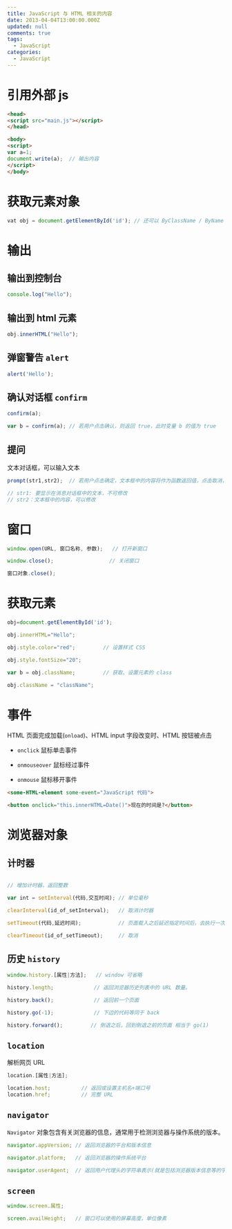 ```yaml
---
title: JavaScript 与 HTML 相关的内容
date: 2013-04-04T13:00:00.000Z
updated: null
comments: true
tags:
  - JavaScript
categories:
  - JavaScript
---
```


# 引用外部 js

```html
<head>
<script src="main.js"></script>
</head>
```

<!--more-->

```html
<body>
<script>
var a=1;
document.write(a);  // 输出内容
</script>
</body>
```

# 获取元素对象

```js
vat obj = document.getElementById('id'); // 还可以 ByClassName / ByName
```

# 输出

## 输出到控制台

```js
console.log("Hello");
```

## 输出到 html 元素

```js
obj.innerHTML("Hello");
```

## 弹窗警告 `alert`

```javascript
alert('Hello');
```

## 确认对话框 `confirm`

```javascript
confirm(a);

var b = confirm(a); // 若用户点击确认，则返回 true，此时变量 b 的值为 true
```

## 提问

文本对话框，可以输入文本

```javascript
prompt(str1,str2);  // 若用户点击确定，文本框中的内容将作为函数返回值，点击取消，将返回 null

// str1: 要显示在消息对话框中的文本，不可修改
// str2：文本框中的内容，可以修改
```

# 窗口

```javascript
window.open(URL, 窗口名称, 参数);   // 打开新窗口

window.close();                  // 关闭窗口

窗口对象.close();
```

# 获取元素

```javascript
obj=document.getElementById('id');

obj.innerHTML="Hello";

obj.style.color="red";         // 设置样式 CSS

obj.style.fontSize="20";

var b = obj.className;         // 获取、设置元素的 class

obj.className = "className";
```

# 事件

HTML 页面完成加载(`onload`)、HTML input 字段改变时、HTML 按钮被点击

- `onclick` 鼠标单击事件

- `onmouseover` 鼠标经过事件

- `onmouse` 鼠标移开事件

```html
<some-HTML-element some-event="JavaScript 代码">

<button onclick="this.innerHTML=Date()">现在的时间是?</button>
```

# 浏览器对象

## 计时器

```javascript

// 增加计时器，返回整数

var int = setInterval(代码,交互时间); // 单位毫秒

clearInterval(id_of_setInterval);   // 取消计时器

setTimeout(代码,延迟时间);            // 页面载入之后延迟指定时间后，去执行一次表达式，仅执行一次，和上边一样，返回整数

clearTimeout(id_of_setTimeout);     // 取消
```

## 历史 `history`

```javascript
window.history.[属性|方法];   // window 可省略

history.length;             // 返回浏览器历史列表中的 URL 数量。

history.back();             // 返回前一个页面

history.go(-1);             // 下边的代码等同于 back

history.forward();         // 倒退之后，回到倒退之前的页面 相当于 go(1)
```

## `location`

解析网页 URL

```javascript
location.[属性|方法];

location.host;          // 返回或设置主机名+端口号
location.href;          // 完整 URL
```

## `navigator`

`Navigator` 对象包含有关浏览器的信息，通常用于检测浏览器与操作系统的版本。

```javascript
navigator.appVersion; // 返回浏览器的平台和版本信息

navigator.platform;   // 返回浏览器的操作系统平台

navigator.userAgent;  // 返回用户代理头的字符串表示(就是包括浏览器版本信息等的字符串)
```

## `screen`

```javascript
window.screen.属性;

screen.availHeight;   // 窗口可以使用的屏幕高度，单位像素
```
